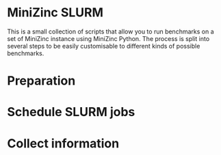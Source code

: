 # MiniZinc SLURM

This is a small collection of scripts that allow you to run benchmarks on a set
of MiniZinc instance using MiniZinc Python. The process is split into several
steps to be easily customisable to different kinds of possible benchmarks.

# Preparation

# Schedule SLURM jobs

# Collect information

